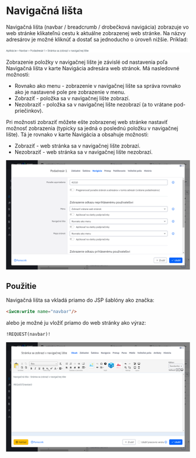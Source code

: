# Navigačná lišta

Navigačná lišta (navbar / breadcrumb / drobečková navigácia) zobrazuje vo web stránke klikateľnú cestu k aktuálne zobrazenej web stránke. Na názvy adresárov je možné kliknúť a dostať sa jednoducho o úroveň nižšie. Príklad:

![](navbar.png)

Zobrazenie položky v navigačnej lište je závislé od nastavenia poľa Navigačná lišta v karte Navigácia adresára web stránok. Má nasledovné možnosti:

- Rovnako ako menu - zobrazenie v navigačnej lište sa správa rovnako ako je nastavené pole pre zobrazenie v menu.
- Zobraziť - položka sa v navigačnej lište zobrazí.
- Nezobraziť - položka sa v navigačnej lište nezobrazí (a to vrátane pod-priečinkov).

Pri možnosti zobraziť môžete ešte zobrazenej web stránke nastaviť možnosť zobrazenia (typicky sa jedná o poslednú položku v navigačnej lište). Tá je rovnako v karte Navigácia a obsahuje možnosti:

- Zobraziť - web stránka sa v navigačnej lište zobrazí.
- Nezobraziť - web stránka sa v navigačnej lište nezobrazí.

![](groups-dialog.png)

## Použitie

Navigačná lišta sa vkladá priamo do JSP šablóny ako značka:

```html
<iwcm:write name="navbar"/>
```

alebo je možné ju vložiť priamo do web stránky ako výraz:

```html
!REQUEST(navbar)!
```

![](editor-dialog.png)